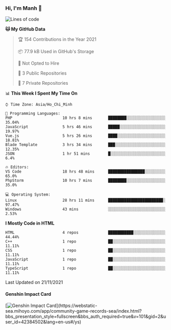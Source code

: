 ### Hi, I'm Manh 👋

<!--START_SECTION:waka-->
![Lines of code](https://img.shields.io/badge/From%20Hello%20World%20I%27ve%20Written-209667%20lines%20of%20code-blue)

**🐱 My GitHub Data** 

> 🏆 154 Contributions in the Year 2021
 > 
> 📦 77.9 kB Used in GitHub's Storage 
 > 
> 🚫 Not Opted to Hire
 > 
> 📜 3 Public Repositories 
 > 
> 🔑 7 Private Repositories  
 > 
📊 **This Week I Spent My Time On** 

```text
⌚︎ Time Zone: Asia/Ho_Chi_Minh

💬 Programming Languages: 
PHP                      10 hrs 8 mins       ████████░░░░░░░░░░░░░░░░░   35.04% 
JavaScript               5 hrs 46 mins       █████░░░░░░░░░░░░░░░░░░░░   19.97% 
Vue.js                   5 hrs 26 mins       ████░░░░░░░░░░░░░░░░░░░░░   18.81% 
Blade Template           3 hrs 34 mins       ███░░░░░░░░░░░░░░░░░░░░░░   12.35% 
JSON                     1 hr 51 mins        █░░░░░░░░░░░░░░░░░░░░░░░░   6.4%

🔥 Editors: 
VS Code                  18 hrs 48 mins      ████████████████░░░░░░░░░   65.0% 
PhpStorm                 10 hrs 7 mins       ████████░░░░░░░░░░░░░░░░░   35.0%

💻 Operating System: 
Linux                    28 hrs 11 mins      ████████████████████████░   97.47% 
Windows                  43 mins             ░░░░░░░░░░░░░░░░░░░░░░░░░   2.53%

```

**I Mostly Code in HTML** 

```text
HTML                     4 repos             ███████████░░░░░░░░░░░░░░   44.44% 
C++                      1 repo              ██░░░░░░░░░░░░░░░░░░░░░░░   11.11% 
CSS                      1 repo              ██░░░░░░░░░░░░░░░░░░░░░░░   11.11% 
JavaScript               1 repo              ██░░░░░░░░░░░░░░░░░░░░░░░   11.11% 
TypeScript               1 repo              ██░░░░░░░░░░░░░░░░░░░░░░░   11.11%

```



 Last Updated on 21/11/2021
<!--END_SECTION:waka-->

#### Genshin Impact Card
[![Genshin Impact Card](https://api.mn07.xyz/genshin/card/42384502?)](https://webstatic-sea.mihoyo.com/app/community-game-records-sea/index.html?bbs_presentation_style=fullscreen&bbs_auth_required=true&v=101&gid=2&user_id=42384502&lang=en-us#/ys)
